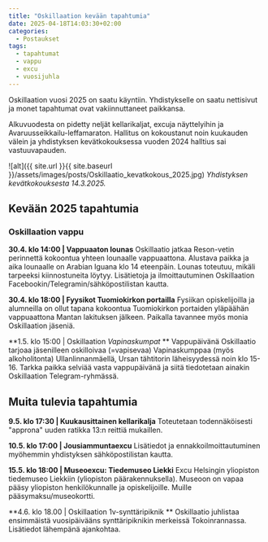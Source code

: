 ```yaml
---
title: "Oskillaation kevään tapahtumia"
date: 2025-04-18T14:03:30+02:00
categories:
  - Postaukset
tags:
  - tapahtumat
  - vappu
  - excu
  - vuosijuhla
---
```


Oskillaation vuosi 2025 on saatu käyntiin. Yhdistykselle on saatu nettisivut ja monet tapahtumat ovat vakiinnuttaneet paikkansa.

Alkuvuodesta on pidetty neljät kellarikaljat, excuja näyttelyihin ja Avaruusseikkailu-leffamaraton. Hallitus on kokoustanut noin kuukauden välein ja yhdistyksen kevätkokouksessa vuoden 2024 halltius sai vastuuvapauden.<!--more-->

![alt]({{ site.url }}{{ site.baseurl }}/assets/images/posts/Oskillaatio_kevatkokous_2025.jpg)
*Yhdistyksen kevätkokouksesta 14.3.2025.*

## Kevään 2025 tapahtumia

### Oskillaation vappu ###
**30.4. klo 14:00 | Vappuaaton lounas**
Oskillaatio jatkaa Reson-vetin perinnettä kokoontua yhteen lounaalle vappuaattona. Alustava paikka ja aika lounaalle on Arabian Iguana klo 14 eteenpäin. Lounas toteutuu, mikäli tarpeeksi kiinnostuneita löytyy. Lisätietoja ja ilmoittautuminen Oskillaation Facebookin/Telegramin/sähköpostilistan kautta.

**30.4. klo 18:00 | Fyysikot Tuomiokirkon portailla**
Fysiikan opiskelijoilla ja alumneilla on ollut tapana kokoontua Tuomiokirkon portaiden yläpäähän vappuaattona Mantan lakituksen jälkeen. Paikalla tavannee myös monia Oskillaation jäseniä.

**1.5. klo 15:00 | Oskillaation *Vapinaskumpat* **
Vappupäivänä Oskillaatio tarjoaa jäsenilleen oskilloivaa (=vapisevaa) Vapinaskumppaa (myös alkoholitonta) Ullanlinnanmäellä, Ursan tähtitorin läheisyydessä noin klo 15-16. Tarkka paikka selviää vasta vappupäivänä ja siitä tiedotetaan ainakin Oskillaation Telegram-ryhmässä.

## Muita tulevia tapahtumia ##
**9.5. klo 17:30 | Kuukausittainen kellarikalja**
Toteutetaan todennäköisesti "approna" uuden ratikka 13:n reittiä mukaillen.

**10.5. klo 17:00 | Jousiammuntaexcu**
Lisätiedot ja ennakkoilmoittautuminen myöhemmin yhdistyksen sähköpostilistan kautta.

**15.5. klo 18:00 | Museoexcu: Tiedemuseo Liekki**
Excu Helsingin yliopiston tiedemuseo Liekkiin (yliopiston päärakennuksella). Museoon on vapaa pääsy yliopiston henkilökunnalle ja opiskelijoille. Muille pääsymaksu/museokortti.

**4.6. klo 18.00 | Oskillaation 1v-synttäripiknik **
Oskillaatio juhlistaa ensimmäistä vuosipäivääns synttäripiknikin merkeissä Tokoinrannassa. Lisätiedot lähempänä ajankohtaa.

